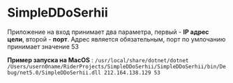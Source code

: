 # SimpleDDoSerhii

Приложение на вход принимает два параметра, первый - **IP адрес цели**, второй - **порт**. Адрес является обязательным, порт по умлочанию принимает значение 53

**Пример запуска на MacOS** : ```/usr/local/share/dotnet/dotnet /Users/usern0name/RiderProjects/SimpleDDoSerhii/SimpleDDoSerhii/bin/Debug/net5.0/SimpleDDoSerhii.dll 212.164.138.129 53 ```
